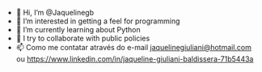 - 👋 Hi, I’m @Jaquelinegb
- 👀 I’m interested in getting a feel for programming
- 🌱 I’m currently learning  about Python
- 💞️ I try to collaborate with public policies
- 📫 Como me contatar através do e-mail jaquelinegiuliani@hotmail.com ou https://www.linkedin.com/in/jaqueline-giuliani-baldissera-71b5443a

<!---
Jaquelinegb/Jaquelinegb is a ✨ special ✨ repository because its `README.md` (this file) appears on your GitHub profile.
You can click the Preview link to take a look at your changes.
--->
